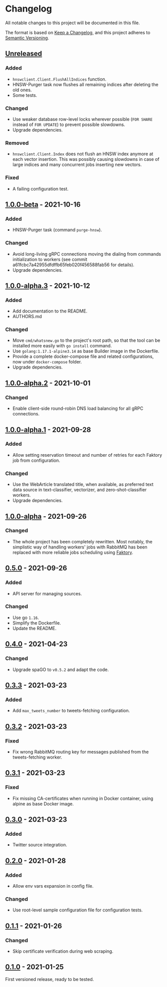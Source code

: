 # Changelog
All notable changes to this project will be documented in this file.

The format is based on [Keep a Changelog](https://keepachangelog.com/en/1.0.0/),
and this project adheres to [Semantic Versioning](https://semver.org/spec/v2.0.0.html).

## [Unreleased]
### Added
- `hnswclient.Client.FlushAllIndices` function.
- HNSW-Purger task now flushes all remaining indices after deleting the old
  ones. 
- Some tests.

### Changed
- Use weaker database row-level locks wherever possible (`FOR SHARE` instead
  of `FOR UPDATE`) to prevent possible slowdowns.
- Upgrade dependencies.

### Removed
- `hnswclient.Client.Index` does not flush an HNSW index anymore at each
  vector insertion. This was possibly causing slowdowns in case of
  large indices and many concurrent jobs inserting new vectors.

### Fixed
- A failing configuration test.

## [1.0.0-beta] - 2021-10-16
### Added
- HNSW-Purger task (command `purge-hnsw`).

### Changed
- Avoid long-living gRPC connections moving the dialing from commands
  initialization to workers (see commit a61fcbc7a42955dfdffb65feb020f456588fab56
  for details).
- Upgrade dependencies.

## [1.0.0-alpha.3] - 2021-10-12
### Added
- Add documentation to the README.
- AUTHORS.md

### Changed
- Move `cmd/whatsnew.go` to the project's root path, so that the tool can be
  installed more easily with `go install` command.
- Use `golang:1.17.1-alpine3.14` as base Builder image in the Dockerfile.
- Provide a complete docker-compose file and related configurations, now under
  `docker-compose` folder.
- Upgrade dependencies.

## [1.0.0-alpha.2] - 2021-10-01
### Changed
- Enable client-side round-robin DNS load balancing for all gRPC connections.

## [1.0.0-alpha.1] - 2021-09-28
### Added
- Allow setting reservation timeout and number of retries for each Faktory job
  from configuration.

### Changed
- Use the WebArticle translated title, when available, as preferred text data
  source in text-classifier, vectorizer, and zero-shot-classifier workers. 
- Upgrade dependencies.

## [1.0.0-alpha] - 2021-09-26
### Changed
- The whole project has been completely rewritten. Most notably, the simplistic
  way of handling workers' jobs with RabbitMQ has been replaced with more
  reliable jobs scheduling using [Faktory](https://contribsys.com/faktory/).

## [0.5.0] - 2021-09-26
### Added
- API server for managing sources.

### Changed
- Use go `1.16`.
- Simplify the Dockerfile.
- Update the README.

## [0.4.0] - 2021-04-23
### Changed
- Upgrade spaGO to `v0.5.2` and adapt the code.

## [0.3.3] - 2021-03-23
### Added
- Add `max_tweets_number` to tweets-fetching configuration.

## [0.3.2] - 2021-03-23
### Fixed
- Fix wrong RabbitMQ routing key for messages published from the tweets-fetching
  worker.

## [0.3.1] - 2021-03-23
### Fixed
- Fix missing CA-certificates when running in Docker container, using alpine 
  as base Docker image.

## [0.3.0] - 2021-03-23
### Added
- Twitter source integration.

## [0.2.0] - 2021-01-28
### Added
- Allow env vars expansion in config file.

### Changed
- Use root-level sample configuration file for configuration tests.

## [0.1.1] - 2021-01-26
### Changed
- Skip certificate verification during web scraping.

## [0.1.0] - 2021-01-25
First versioned release, ready to be tested.

[Unreleased]: https://github.com/SpecializedGeneralist/whatsnew/compare/v1.0.0-beta...HEAD
[1.0.0-beta]: https://github.com/SpecializedGeneralist/whatsnew/compare/v1.0.0-alpha.3...v1.0.0-beta
[1.0.0-alpha.3]: https://github.com/SpecializedGeneralist/whatsnew/compare/v1.0.0-alpha.2...v1.0.0-alpha.3
[1.0.0-alpha.2]: https://github.com/SpecializedGeneralist/whatsnew/compare/v1.0.0-alpha.1...v1.0.0-alpha.2
[1.0.0-alpha.1]: https://github.com/SpecializedGeneralist/whatsnew/compare/v1.0.0-alpha...v1.0.0-alpha.1
[1.0.0-alpha]: https://github.com/SpecializedGeneralist/whatsnew/compare/v0.5.0...v1.0.0-alpha
[0.5.0]: https://github.com/SpecializedGeneralist/whatsnew/compare/v0.4.0...v0.5.0
[0.4.0]: https://github.com/SpecializedGeneralist/whatsnew/compare/v0.3.3...v0.4.0
[0.3.3]: https://github.com/SpecializedGeneralist/whatsnew/compare/v0.3.2...v0.3.3
[0.3.2]: https://github.com/SpecializedGeneralist/whatsnew/compare/v0.3.1...v0.3.2
[0.3.1]: https://github.com/SpecializedGeneralist/whatsnew/compare/v0.3.0...v0.3.1
[0.3.0]: https://github.com/SpecializedGeneralist/whatsnew/compare/v0.2.0...v0.3.0
[0.2.0]: https://github.com/SpecializedGeneralist/whatsnew/compare/v0.1.1...v0.2.0
[0.1.1]: https://github.com/SpecializedGeneralist/whatsnew/compare/v0.1.0...v0.1.1
[0.1.0]: https://github.com/SpecializedGeneralist/whatsnew/releases/tag/v0.1.0
